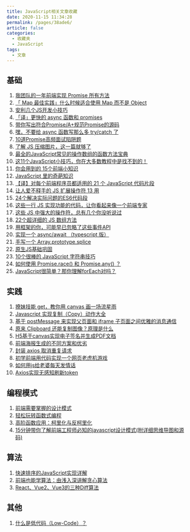 ```yaml
---
title: JavaScript相关文章收藏
date: 2020-11-15 11:34:28
permalink: /pages/38ade6/
article: false
categories: 
  - 收藏夹
  - JavaScript
tags: 
  - 文章
---
```


## 基础

1. [我团队的一年前端实现 Promise 所有方法][url-1]
2. [「 Map 最佳实践」什么时候适合使用 Map 而不是 Object][url-2]
3. [安利几个JS开发小技巧][url-3]
4. [「译」更快的 async 函数和 promises][url-4]
5. [带你写出符合Promise/A+规范Promise的源码][url-5]
6. [嘿，不要给 async 函数写那么多 try/catch 了][url-8]
7. [10道Promise高频面试陷阱题][url-7]
8. [了解 JS 压缩图片，这一篇就够了][url-11]
9. [最全的JavaScript常见的操作数组的函数方法宝典][url-17]
10. [这11个JavaScript小技巧，你在大多数教程中是找不到的！][url-18]
11. [你会用到的 15个前端小知识][url-20]
12. [JavaScript 里的奇葩知识][url-21]
13. [【译】对每个前端程序员都适用的 21 个 JavaScript 代码片段][url-22]
14. [让人爱不释手的 JS 扩展操作符 13 用][url-23]
15. [24个解决实际问题的ES6代码段][url-24]
16. [这些一行 JS 实现功能的代码，让你看起来像一个前端专家][url-25]
17. [这些 JS 中强大的操作符，总有几个你没听说过][url-26]
18. [22个超详细的 JS 数组方法][url-30]
19. [用框架的你，可能早已忽略了这些事件API][url-31]
20. [实现一个 async/await （typescript 版）][url-33]
21. [手写一个 Array.prototype.splice][url-34]
22. [原生JS基础巩固][url-37]
23. [10个很棒的 JavaScript 字符串技巧][url-40]
24. [如何使用 Promise.race() 和 Promise.any() ？][url-42]
25. [JavaScript很简单？那你理解forEach对吗？][url-43]

## 实践

1. [撩妹技能 get，教你用 canvas 画一场流星雨][url-14]
2. [Javascript 实现复制（Copy）动作大全][url-15]
3. [基于 postMessage 来实现父页面和 iframe 子页面之间优雅的消息通信][url-19]
4. [原来 Clipboard 还能复制图像？原理是什么][url-27]
5. [H5基于canvas实现电子签名并生成PDF文档][url-29]
6. [前端海报生成的不同方案和优劣][url-35]
7. [封装 axios 取消重复请求][url-36]
8. [初学前端用代码实现一个网页老虎机游戏][url-38]
9. [如何用js给老婆每天发情话][url-39]
10. [Axios实现无感知刷新token][url-41]

## 编程模式

1. [前端需要掌握的设计模式][url-6]
2. [轻松玩转函数式编程][url-10]
3. [高阶函数应用：柯里化与反柯里化][url-12]
4. [15分钟带你了解前端工程师必知的javascript设计模式(附详细思维导图和源码)][url-13]

## 算法

1. [快速排序的JavaScript实现详解][url-9]
2. [前端也能学算法：由浅入深讲解贪心算法][url-28]
3. [React、Vue2、Vue3的三种Diff算法][url-32]

## 其他

1. [什么是低代码（Low-Code）？][url-16]

[url-1]: https://mp.weixin.qq.com/s?__biz=MzI2NTk2NzUxNg==&mid=2247488162&idx=1&sn=b0c4bdb172cb2076430569632267382d&chksm=ea941051dde39947ec94dcf3bea91250037c8bca83369fe62a61cb013fa79e13c6df5b06c78c&mpshare=1&scene=1&srcid=0822QlGTpAABvoomp3eWxg3o&sharer_sharetime=1598060877967&sharer_shareid=76605a84a018b6b091677b5240ac0709&key=e3bce42fc7df4344d21c3e24e94ceb75bfe8a5b0c718485aabe55615d92fcbc1d4288eecc5633f0b2657b09d5db3e8afdc860744ba739e2b5d90434b5ed8de469aa7580856f23bd502a0ad21826fb04368c4c6da414555935798a3995f14d28619345a42f40abc603b1c8ea235095bde561d6a903aa05a6f16490872d0bdd56e&ascene=1&uin=MTQ3NTQwOTg4MQ%3D%3D&devicetype=Windows+10+x64&version=62090529&lang=zh_CN&exportkey=ARAv6kpAtBzDWr9i8x0sZg4%3D&pass_ticket=MRyC7ujU4ZM5Jd3KfXI5vZmueAawa0qE8vlOHZ%2FvhuGICkvC3xEEPurwkBShLSAQ&wx_header=0
[url-2]: https://mp.weixin.qq.com/s?__biz=MzA4Nzg0MDM5Nw==&mid=2247485691&idx=1&sn=ee647eed5ec64e32fba3509e72ed52ff&chksm=90320b19a745820fc1fea4109066ef18afbb46ffc939fecba5333d228163fb4064a260f4a778&mpshare=1&scene=1&srcid=0728KzUWqJppC3KGVrZkqtV9&sharer_sharetime=1595912283061&sharer_shareid=76605a84a018b6b091677b5240ac0709&key=b2b8256ddce703211ec95012410ce4c622c567c40d54dd33f4defc426ffbd05542938d1d2f9cbc2782726ea3d0d2bcf7766760fe9a50d8229ebe89c18c3b98876a3f952bd9456c4fdf0a8ad2e677794423a30cc04fb95087eded706689efc423cb60b1cdac240b1fb6d0469eef9066821d5e383e01efb8d006fc037489a7f0e4&ascene=1&uin=MTQ3NTQwOTg4MQ%3D%3D&devicetype=Windows+10+x64&version=62090529&lang=zh_CN&exportkey=AQ4A%2F8xjU9BtGcbfTEXLh8s%3D&pass_ticket=MRyC7ujU4ZM5Jd3KfXI5vZmueAawa0qE8vlOHZ%2FvhuGICkvC3xEEPurwkBShLSAQ&wx_header=0
[url-3]:https://mp.weixin.qq.com/s?__biz=MjM5NTk4MDA1MA==&mid=2458074665&idx=1&sn=4b8cd2d22ae18029a37e8be3f9840410&chksm=b187a85486f021421b498128a39e2524aab8c8250c71c3b7b41fbde0b151945155e0276f59f3&mpshare=1&scene=1&srcid=0927y1Y3YbTweM4q5OzXPUb0&sharer_sharetime=1601170491863&sharer_shareid=76605a84a018b6b091677b5240ac0709&key=3ecdef47cec4876354d54e1e0115fb3888fa4af1791d624e45c3dd5c34346b1855c03185c0aa8ea47290f0569c5b6e37712f3c7e3245ad7afadc3a83e8ac45786365631a7320084b402c62e1b2d6cb9812da6b3ce8f5b9176afc22ed51aca549915b70d14a96f38cf780bdc6c2bfe1f15e09ffe8e72471d0f1d20b42d605cda7&ascene=1&uin=MTQ3NTQwOTg4MQ%3D%3D&devicetype=Windows+10+x64&version=6300002f&lang=zh_CN&exportkey=ARDXlLvLnLd9DZmlm8d9tiM%3D&pass_ticket=JqWxJa8bdrA7kFFDjJ2Ugc%2BYxmazPx5u%2F6xeLa%2BxAbZK6LhP5THzmDnEUiZl159n&wx_header=0
[url-4]:https://mp.weixin.qq.com/s?__biz=MzUzNjk5MTE1OQ==&mid=2247488356&idx=1&sn=2f17461b11dcf6a8365a2488d7e25945&chksm=faec97bccd9b1eaa108a03c3bfde45944a3b6b766154bc1f2b67706decfbcc7300b03eb54d46&mpshare=1&scene=1&srcid=09285usyMosTYJPNjtBC8aBC&sharer_sharetime=1601257856494&sharer_shareid=76605a84a018b6b091677b5240ac0709&key=7d01bae64b3260898194677bd08f4a7c0ae40e2d77e26d802d14257dddfcdd3d7053568efdd064a89c03ff8870e43ccc684498d99a6c25ee51a651032bf4b041e56da98e36f1b646ca5f8b50028dffc53f1d9fb1c92c1ac5902ac5527307672aa952541d3004c9267632af2fed124f036bb4b1cde1d7f7313da4f289c092e081&ascene=1&uin=MTQ3NTQwOTg4MQ%3D%3D&devicetype=Windows+10+x64&version=6300002f&lang=zh_CN&exportkey=ATsyoTwvEbTNNBT1rGT6fB8%3D&pass_ticket=JqWxJa8bdrA7kFFDjJ2Ugc%2BYxmazPx5u%2F6xeLa%2BxAbZK6LhP5THzmDnEUiZl159n&wx_header=0
[url-5]:https://mp.weixin.qq.com/s?__biz=MzAxMTMyOTk3MA==&mid=2456450198&idx=1&sn=dcb67c10326c078d737e34bb0c291327&chksm=8cdc1c4bbbab955da6cf7f43ad0a72cfd04dd2d7b620b2d76dcf82e211dbde3bcbd84a967724&mpshare=1&scene=1&srcid=0929SfFZKR73sNvhaXGkjJql&sharer_sharetime=1601310116673&sharer_shareid=76605a84a018b6b091677b5240ac0709&key=d77bf4a8eb0cebf494e6d7f47a497005d0ef9b243911fb39dc184818f6b63e96711c785fe5cd5bdf904a0ba8a6fa44771658b4b6b1bdb81862669857de13ad7c8d6430bd7cd59d8c6c8c621bde199c474323185d9136faccb23e214f4e4b842f5e570f312f9cff9eea53c2e24cd565bfc75940c706394c681765bda6971c3d21&ascene=1&uin=MTQ3NTQwOTg4MQ%3D%3D&devicetype=Windows+10+x64&version=6300002f&lang=zh_CN&exportkey=AX6a24QVoFdefzXY6UiPBfg%3D&pass_ticket=JqWxJa8bdrA7kFFDjJ2Ugc%2BYxmazPx5u%2F6xeLa%2BxAbZK6LhP5THzmDnEUiZl159n&wx_header=0
[url-6]:https://mp.weixin.qq.com/s?__biz=MzIxNjgwMDIzMA==&mid=2247488771&idx=2&sn=acfa57e4ca45a881eaa8a3fec3541bc6&chksm=9782db8aa0f5529cf370c02640765914843ef386a92c11a6858a41413d5fd28a900c4ff92a6e&mpshare=1&scene=1&srcid=0929RZP0gp3rzDtxFv5qjKDz&sharer_sharetime=1601338768921&sharer_shareid=76605a84a018b6b091677b5240ac0709&key=7d01bae64b326089d960cab63083fcea605dd7d84502fea278fd5283cf93b34cb29fc6626871f6e583741b8e1fa873c4c57f7bf28ea5b2962f22e47990bea7c2e69d3e5dbed5ac6659c7dc893d97c2c06bceb4c9486acac07eb2a4359906333d745bcacceb89a515e55c242447ba5322d8f7868a0867548ca17a0653af8efb91&ascene=1&uin=MTQ3NTQwOTg4MQ%3D%3D&devicetype=Windows+10+x64&version=6300002f&lang=zh_CN&exportkey=AZVLpVIg%2BeRSt7LOxnBnjXs%3D&pass_ticket=JqWxJa8bdrA7kFFDjJ2Ugc%2BYxmazPx5u%2F6xeLa%2BxAbZK6LhP5THzmDnEUiZl159n&wx_header=0
[url-7]:https://mp.weixin.qq.com/s?__biz=MzAwMTY0NTQ0OQ==&mid=2653057097&idx=1&sn=443c3c233925b25e8fe0061647974868&chksm=81005eafb677d7b9af9902e8d00bdb58c8d2517f706fce03a8331646749eca5703c7165c327b&mpshare=1&scene=1&srcid=0929WumMXO27E73Mt5XzTET8&sharer_sharetime=1601342803227&sharer_shareid=76605a84a018b6b091677b5240ac0709&key=7d01bae64b32608983275f57aaf3f3b497967aed45816ea3fc57a812b5feff098a7a603486e97e1405773e3df49da8f8105d2ffccb6eb2205bc43398a959ba224e19860ca6e5e242280d9c4eab82b4f880cede201f7e047745695730690d612c39648347f2eecf93e0025ce94d97965ca0cd01928428ebc3f1b865ad594ad61b&ascene=1&uin=MTQ3NTQwOTg4MQ%3D%3D&devicetype=Windows+10+x64&version=6300002f&lang=zh_CN&exportkey=Afqr4m7nv4i%2FlGNgUgFF0Co%3D&pass_ticket=JqWxJa8bdrA7kFFDjJ2Ugc%2BYxmazPx5u%2F6xeLa%2BxAbZK6LhP5THzmDnEUiZl159n&wx_header=0
[url-8]:https://juejin.im/post/6844903886898069511
[url-9]:https://mp.weixin.qq.com/s?__biz=MzI3NzIzMDY0NA==&mid=2247494265&idx=1&sn=d2988c740a64fcab337f6e8ec0d8f7ad&chksm=eb6bcf22dc1c4634e9ce1d9ee050265f2cdf0becd87ff29ed9dff0eb496177bda5ebffbea208&mpshare=1&scene=1&srcid=1012QQNFFDk8VtCBesItZ0Yv&sharer_sharetime=1602513097530&sharer_shareid=76605a84a018b6b091677b5240ac0709&key=7d01bae64b326089004f03a04d121165e0f135d449b8e4979e7f0c820b9cc415fb94b276a19f54269abc9cf51bb5803ec203f92cde76724352cce7e7d1723afaacaf6051f53690b962ade9f2b506b4e4066977f92644f6feef88b8a627645cee41846708846fdd0401aa2c41e4c343920a3178674a1629c0b4de5c836527c8cc&ascene=1&uin=MTQ3NTQwOTg4MQ%3D%3D&devicetype=Windows+10+x64&version=6300002f&lang=zh_CN&exportkey=AS8uOu15PLVI5%2B7%2BB7JO8HE%3D&pass_ticket=JqWxJa8bdrA7kFFDjJ2Ugc%2BYxmazPx5u%2F6xeLa%2BxAbZK6LhP5THzmDnEUiZl159n&wx_header=0
[url-10]:https://mp.weixin.qq.com/s?__biz=Mzg5ODA5NTM1Mw==&mid=2247490338&idx=2&sn=62c35ba1000b41a794ef308f5caff9e6&chksm=c0669ab4f71113a262f41dae2539b74ac9f9d3256f4d69acf1470984463a2f2918d0e5590af6&mpshare=1&scene=1&srcid=1015BgIbwp6vNHtUcLW2gHv8&sharer_sharetime=1602725401345&sharer_shareid=76605a84a018b6b091677b5240ac0709&key=43d0ba84649deeb3512424824476b86d098ee1344fe41cc0f481c9d77dae47e08076c36922846fc30e3de8c99fff58775abe904ba1fe1c3ec4262cb644633ee4913e249b574565760b8b63adf5927f53e30b9bff38d0076d86fa419d620b6462f7033ce37a1894c08c3c3ea13a31d3bfcaf2a1ecfab882e74be00989d4cf1912&ascene=1&uin=MTQ3NTQwOTg4MQ%3D%3D&devicetype=Windows+10+x64&version=6300002f&lang=zh_CN&exportkey=AT4uTB5KPVwTGYoPCd81GnQ%3D&pass_ticket=JqWxJa8bdrA7kFFDjJ2Ugc%2BYxmazPx5u%2F6xeLa%2BxAbZK6LhP5THzmDnEUiZl159n&wx_header=0
[url-11]:https://segmentfault.com/a/1190000023486410
[url-12]:https://mp.weixin.qq.com/s?__biz=Mzg5ODA5NTM1Mw==&mid=2247490578&idx=2&sn=8cac25a452101051f01c96d97315c05f&chksm=c0669d84f711149298a6ef9bfa0f40849324c98e7c04c66d9a0f66815bd8ad982e8304ceef06&mpshare=1&scene=1&srcid=10319QLgJ4CvUH1J4uai1hnU&sharer_sharetime=1604124668709&sharer_shareid=76605a84a018b6b091677b5240ac0709&key=60815bf891252fab8113bdf352bccef7cd91937f1b2b8a3e4e04cc8bae204cfce89b46a62ff95c672aa2a12217402545e5086b7001a68f628eb86430a8ccae251be5c52e1df6f1633e68e16001ae1b90e3ea4cb3fc05a5691f43650939a05c88397842984869408c9700a7d2cf659aee52813b5098aa9af606b7a461cee91798&ascene=1&uin=MTQ3NTQwOTg4MQ%3D%3D&devicetype=Windows+10+x64&version=6300002f&lang=zh_CN&exportkey=AddfzYkWz3TkilI0UiX9mAY%3D&pass_ticket=JqWxJa8bdrA7kFFDjJ2Ugc%2BYxmazPx5u%2F6xeLa%2BxAbZK6LhP5THzmDnEUiZl159n&wx_header=0
[url-13]:https://mp.weixin.qq.com/s?__biz=MzI4NDYxNTM0OQ==&mid=2247486021&idx=1&sn=ede53ff066f700dd2b02850f56828e27&chksm=ebf9fd9fdc8e748941bd40f563bfd10153b385f93bc6bd3817f25515d9bccb927e8da2c11e4a&mpshare=1&scene=1&srcid=1110GRcwDqtyGfPTGMk8CTbF&sharer_sharetime=1604972003067&sharer_shareid=76605a84a018b6b091677b5240ac0709&key=3ecdef47cec4876310b06cc3cd93896d940fc0b6f226a3d4978f382cd59e793fc02c4f792c0e7cb6aa1dec5ff731c4457560528ead89c9b63d6013d919c6d995c865682a84438006c0c4d438abbe89464f7ff99f64570c2dad663a91d0984f6f0f332188bdfc6f01e7ee124497e821e37b7450ba4f3f7bcbb0aaf0cf759f5ec7&ascene=1&uin=MTQ3NTQwOTg4MQ%3D%3D&devicetype=Windows+10+x64&version=6300002f&lang=zh_CN&exportkey=AY%2BbDNC0bVYBYUL%2FVQ9SAJo%3D&pass_ticket=JqWxJa8bdrA7kFFDjJ2Ugc%2BYxmazPx5u%2F6xeLa%2BxAbZK6LhP5THzmDnEUiZl159n&wx_header=0
[url-14]:https://mp.weixin.qq.com/s?__biz=MzI0MzIyMDM5Ng==&mid=2649830946&idx=1&sn=ef4b2e4ae35f882e1aca9de516265c10&chksm=f175fce1c60275f7360ce291404ad514afeb2b786c34e44b9f8578d76356126c8c674ef7ac31&mpshare=1&scene=1&srcid=1116YJRe431vT9Lt97Bv4k5a&sharer_sharetime=1605489264357&sharer_shareid=76605a84a018b6b091677b5240ac0709&key=f30b17575781b4aa6fc7a8def0d908ab57bb60787b8a6987fda26be7d1c5e16af1ad1426507b90958f3f789e9b51069470129bddc696bb57c1d6c93f850a5985a8f53e5127de31c7fccef7ba55bf9123094913f974195d35fd18b54396857c581809eb92ee475d63ee5335cb5d406525af0e1f9fff44f23f5a8deb1e7801fc36&ascene=1&uin=MTQ3NTQwOTg4MQ%3D%3D&devicetype=Windows+10+x64&version=6300002f&lang=zh_CN&exportkey=AWFNshVB1KG%2BUeXJ00RUJ4o%3D&pass_ticket=hDXsm3zCTw3jHfqsbwwE88xnevMZ0et1%2FS%2FS%2BT0u9ba%2FxpnsGYp7DyJFD6Ed4ZaV&wx_header=0
[url-15]:https://mp.weixin.qq.com/s?__biz=MzI0MzIyMDM5Ng==&mid=2649830946&idx=2&sn=4046521a70658e1e7468042ac6fc468f&chksm=f175fce1c60275f7ede17055c6565f0ce5920af5db20ba049265c071e9e5b1fd86fe92a56507&mpshare=1&scene=1&srcid=1116XsISO4fHm1VKVqdVuOf9&sharer_sharetime=1605489317018&sharer_shareid=76605a84a018b6b091677b5240ac0709&key=b21a63ac0a84fad965392c445a85a0f73b3ab9d7146d1b8bc67718946d124e356c337233d61180673da8089d817da7f2846cd2ea7da39221da822b16cc4c989a475cbd51a827d4fe0f11301f43f1b889bc79513e2057ff4b1c8f8f8c4eae3e582d0c30550d31c7b230947f6b3edc31e34dbfad3bce74273e8cbdbeffd3682314&ascene=1&uin=MTQ3NTQwOTg4MQ%3D%3D&devicetype=Windows+10+x64&version=6300002f&lang=zh_CN&exportkey=ARDDeCa6uy52mGbURQ887dI%3D&pass_ticket=hDXsm3zCTw3jHfqsbwwE88xnevMZ0et1%2FS%2FS%2BT0u9ba%2FxpnsGYp7DyJFD6Ed4ZaV&wx_header=0
[url-16]:https://mp.weixin.qq.com/s?__biz=MzIzOTU0NTQ0MA==&mid=2247500937&idx=1&sn=12f550985d7f3e85039423ce25df0529&chksm=e92af986de5d70909b69fb1ec29b4ce5678137827deef45c2e9849652dc204fce5dffa456b3d&mpshare=1&scene=1&srcid=1116T1CmgQmPOimytTJcF3Xm&sharer_sharetime=1605490032338&sharer_shareid=76605a84a018b6b091677b5240ac0709&key=db703f13e9c93d82d375f948b3577b0e23100b32e4f8dd5ed74e6d9ebcffa34d3585ab459458c25deb4de526c808ab76375b16edd69fc2dfa004943b2ce7734a7e9f317fb09bd3fba751dcd3d9252bf17bf568ece6042a0e0662de2afcad809ec600706dd2994cda75f0955abfe3b6efba8c33d13893ef9b5464586390f0409c&ascene=1&uin=MTQ3NTQwOTg4MQ%3D%3D&devicetype=Windows+10+x64&version=6300002f&lang=zh_CN&exportkey=Ae9J5qEDVYQ8XUMYwoI7eZs%3D&pass_ticket=hDXsm3zCTw3jHfqsbwwE88xnevMZ0et1%2FS%2FS%2BT0u9ba%2FxpnsGYp7DyJFD6Ed4ZaV&wx_header=0
[url-17]:https://mp.weixin.qq.com/s?__biz=MzI5MjUxNjA4Mw==&mid=2247490126&idx=1&sn=58e4c1b8c67be8a705acc31f2d9ebba3&chksm=ec0163d2db76eac46d238e246ceeff322cf9917f591f6564efb5c8a6cfd76c932d0ed94c7070&mpshare=1&scene=1&srcid=1118iAkVg54jR8cPVBJSltKA&sharer_sharetime=1605710090706&sharer_shareid=76605a84a018b6b091677b5240ac0709&key=a0f85c572622494a49f6f431f1e94b3aaa1b9f034806a2b8621adad1bda15365e1201e83222242759409251d7d862be5c86bf10f7b3884d3c573ffb4640e7235a023a3e9eff557ad44249f985ba68bd107bd10fed79fe24c918e334dbcc95857de4c90cfa8c521801d1721c2ad5d8e38cc6b704f12766295b56d9f034ef07ce6&ascene=1&uin=MTQ3NTQwOTg4MQ%3D%3D&devicetype=Windows+10+x64&version=6300002f&lang=zh_CN&exportkey=AZCUmtYcrDCAaEFZrtCgkV8%3D&pass_ticket=hDXsm3zCTw3jHfqsbwwE88xnevMZ0et1%2FS%2FS%2BT0u9ba%2FxpnsGYp7DyJFD6Ed4ZaV&wx_header=0
[url-18]:https://mp.weixin.qq.com/s?__biz=MzUzMjA3MTI2NQ==&mid=2247500185&idx=1&sn=5df01529509980c73f975e96a549de52&chksm=faba5797cdcdde819322ad3aacc556fecfb4a09196769ac2107cda7f2ada27c9d19c92ab3267&mpshare=1&scene=1&srcid=1118GcN1BhuCSreVKgafJ3Ca&sharer_sharetime=1605710294070&sharer_shareid=76605a84a018b6b091677b5240ac0709&key=b21a63ac0a84fad9dd2191e6da0670938b3d98e54f625e5ec5b1d1739ba7a009ae8c863fcd4919593266689a6dec58ea50260961f245153b711d37ad21638f1e3570c06b94c3e8d00fa10dae997d54d74cf14fccf51bb9388af7f1aac55be427727e73ae53f4f639ce9423e954144fe6616964bf4dc65a1a152860373cbc59db&ascene=1&uin=MTQ3NTQwOTg4MQ%3D%3D&devicetype=Windows+10+x64&version=6300002f&lang=zh_CN&exportkey=AY0U6FDln%2FrFAS5ZLmThev0%3D&pass_ticket=hDXsm3zCTw3jHfqsbwwE88xnevMZ0et1%2FS%2FS%2BT0u9ba%2FxpnsGYp7DyJFD6Ed4ZaV&wx_header=0
[url-19]:https://mp.weixin.qq.com/s?__biz=Mzg2NDAzMjE5NQ==&mid=2247487193&idx=2&sn=c5cb48e5e96a095bdf651cf5d8203393&chksm=ce6eca75f91943633c98ee541b964782ac7c698fba2cddb4f46fea5da20d1d626c2ab296272d&mpshare=1&scene=1&srcid=1126AHFJ2APA4iH0xgArVjlJ&sharer_sharetime=1606352304909&sharer_shareid=76605a84a018b6b091677b5240ac0709&key=ff69355afd56518af8eb5f5a8b872ec1fdddccff40376c204b07da1e950d8188179ceaf7dabd48484f90217253bac512e0327fb1bc7dfb402c27554a06511323b8c2974336835999f9d771d06942cc81c1f65acbcabef6ef0f72303da26d257587af999aaf97cf4a4134de7007d80a307efe2092b09904fec1a03096a6f2b0d5&ascene=1&uin=MTQ3NTQwOTg4MQ%3D%3D&devicetype=Windows+10+x64&version=6300002f&lang=zh_CN&exportkey=AZFMRFAIDqnPwWTcchSqxpQ%3D&pass_ticket=hDXsm3zCTw3jHfqsbwwE88xnevMZ0et1%2FS%2FS%2BT0u9ba%2FxpnsGYp7DyJFD6Ed4ZaV&wx_header=0
[url-20]:https://mp.weixin.qq.com/s/x4WyHUmFnWwoBBuiHq1JNg
[url-21]:https://mp.weixin.qq.com/s/KwixZGBSNNFG3TxF142dBA
[url-22]:https://mp.weixin.qq.com/s/xqQChmHSYM2KAoA7YkRsOg
[url-23]:https://mp.weixin.qq.com/s/gYjgBKoRCiHnIPjWin737Q
[url-24]:https://mp.weixin.qq.com/s/90AAYCiaTF_4kWQK91VHjg
[url-25]:https://mp.weixin.qq.com/s/1hPzg1P2YrZZhWo4lSn_Jg
[url-26]:https://mp.weixin.qq.com/s/Uhx78VT3ZB7xDSO34hz0ew
[url-27]:https://mp.weixin.qq.com/s/KE3yxD6xm6X6g5LOAsC1Ew
[url-28]:https://mp.weixin.qq.com/s/_WINaerZGzLb6T_7PMcefQ
[url-29]:https://mp.weixin.qq.com/s/PhgSkS_mInDzGjssHQEwJg
[url-30]:https://mp.weixin.qq.com/s/Gi9tFMqlIjE8Nj04hBUOHQ
[url-31]:https://mp.weixin.qq.com/s/brIUk8kgiSItG9DWECu2ew
[url-32]:https://mp.weixin.qq.com/s/6vtqipkWQN6wUxmu9bXFZQ
[url-33]:https://mp.weixin.qq.com/s/Smm4eZJ4w2s4NuoLQraNoA
[url-34]:https://mp.weixin.qq.com/s/wJhr1BufXNnfmCwCjLuaMw
[url-35]:https://mp.weixin.qq.com/s/eUsl-efq78dCJYy7vrROzA
[url-36]:https://mp.weixin.qq.com/s/nDPM6HzLKkAIqmW91I9W-A
[url-37]:https://mp.weixin.qq.com/s/wErTKOOdSEbGNNXtJE_xOw
[url-38]:https://mp.weixin.qq.com/s/cGMw1IMf3TdbILgTUmHm5A
[url-39]:https://mp.weixin.qq.com/s/-2AZiFTi6FeZkE-vJKFqWw
[url-40]:https://mp.weixin.qq.com/s/R4_tZJecwc1Nc_OlCvRgHg
[url-41]:https://mp.weixin.qq.com/s/2ll5LN_p_m77UpwIPXIqrQ
[url-42]:https://mp.weixin.qq.com/s/eNVu-zWhSxjsJuBbYdUSng
[url-43]:https://mp.weixin.qq.com/s/wCCJODYofkZ_9o-eS-fd1g